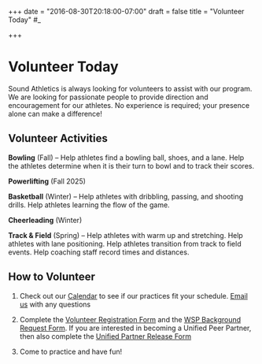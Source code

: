 +++
date = "2016-08-30T20:18:00-07:00"
draft = false
title = "Volunteer Today" #_

+++

# Volunteer Today

Sound Athletics is always looking for volunteers to assist with our program. We are looking for passionate
people to provide direction and encouragement for our athletes. No experience is required; your presence 
alone can make a difference!

## Volunteer Activities

**Bowling** (Fall) – Help athletes find a bowling ball, shoes, and a lane. Help the athletes determine when it is their turn to bowl and to track their scores. 

**Powerlifting** (Fall 2025)

**Basketball** (Winter) – Help athletes with dribbling, passing, and shooting drills. Help athletes learning the 
flow of the game.

**Cheerleading** (Winter)

**Track & Field** (Spring) – Help athletes with warm up and stretching. Help athletes with lane positioning. Help athletes 
transition from track to field events. Help coaching staff record times and distances.

## How to Volunteer

1. Check out our [Calendar](../calendar) to see if our practices fit your schedule. [Email us](mailto:soundathleticspierce@gmail.com) with any questions

2. Complete the <a href="../docs/SOWA_Volunteer_Registration_Requirements.pdf" target="_blank">Volunteer Registration Form</a> and the
[WSP Background Request Form](../docs/WSPBackgroundRequest.pdf). If you are interested in becoming a Unified Peer Partner, then also complete the <a href="../docs/SOWA_Unified Partner_Form.pdf" target="_blank">Unified Partner Release Form</a>

3. Come to practice and have fun!